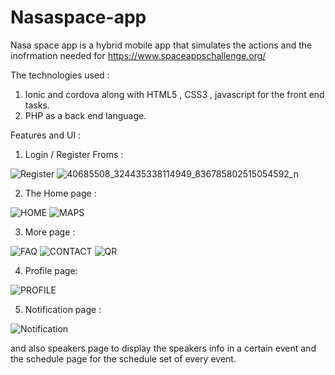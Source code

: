 # Nasaspace-app
Nasa space app is a hybrid mobile app that simulates the actions and the inofrmation needed for https://www.spaceappschallenge.org/

The technologies used : 
1. Ionic and cordova along with HTML5 , CSS3 , javascript for the front end tasks.
2. PHP as a back end language.

Features and UI :

1. Login / Register Froms :

![Register](https://user-images.githubusercontent.com/42276697/82760653-48136380-9df5-11ea-913b-0fc81e555b10.PNG)                 ![40685508_324435338114949_836785802515054592_n](https://user-images.githubusercontent.com/42276697/82760703-a8a2a080-9df5-11ea-89d0-f550764d3c69.jpg)
 

2. The Home page :

![HOME](https://user-images.githubusercontent.com/42276697/82760827-81000800-9df6-11ea-9366-b2c323191a0b.jpg)                        ![MAPS](https://user-images.githubusercontent.com/42276697/82760829-82313500-9df6-11ea-9713-2bbb430c6512.jpg)

3. More page :

![FAQ](https://user-images.githubusercontent.com/42276697/82760894-dd632780-9df6-11ea-892c-dc92c9da74ff.jpg)    ![CONTACT](https://user-images.githubusercontent.com/42276697/82760896-de945480-9df6-11ea-9582-4aca39e411f8.jpg) ![QR](https://user-images.githubusercontent.com/42276697/82760929-14393d80-9df7-11ea-93be-25c7b3ea9827.jpg) 

4. Profile page:

![PROFILE](https://user-images.githubusercontent.com/42276697/82760931-16030100-9df7-11ea-93b6-b7a9afaa70df.jpg)


5. Notification page :

![Notification](https://user-images.githubusercontent.com/42276697/82760959-595d6f80-9df7-11ea-9f61-f5762ec12ffa.jpg)

and also speakers page to display the speakers info in a certain event and the schedule page for the schedule set of every event.
